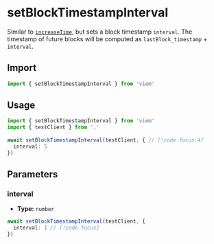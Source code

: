 # setBlockTimestampInterval

Similar to [`increaseTime`](/docs/actions/test/increaseTime), but sets a block timestamp `interval`. The timestamp of future blocks will be computed as `lastBlock_timestamp` + `interval`.

## Import 

```ts
import { setBlockTimestampInterval } from 'viem'
```

## Usage

```ts
import { setBlockTimestampInterval } from 'viem'
import { testClient } from '.'
 
await setBlockTimestampInterval(testClient, { // [!code focus:4]
  interval: 5
})
```

## Parameters

### interval

- **Type:** `number`

```ts
await setBlockTimestampInterval(testClient, {
  interval: 1 // [!code focus]
})
```